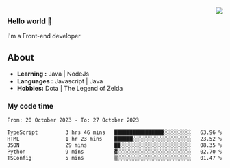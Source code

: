 <img align='right' src="https://github-readme-stats.vercel.app/api?username=jumodada&show_icons=true&theme=vue">

### Hello world 👋

I'm a Front-end developer 
    
## About
-  **Learning :** Java | NodeJs
-  **Languages :** Javascript | Java
-  **Hobbies:** Dota | The Legend of Zelda

### My code time

<!--START_SECTION:waka-->

```txt
From: 20 October 2023 - To: 27 October 2023

TypeScript         3 hrs 46 mins   ████████████████░░░░░░░░░   63.96 %
HTML               1 hr 23 mins    ██████░░░░░░░░░░░░░░░░░░░   23.52 %
JSON               29 mins         ██░░░░░░░░░░░░░░░░░░░░░░░   08.35 %
Python             9 mins          ▓░░░░░░░░░░░░░░░░░░░░░░░░   02.70 %
TSConfig           5 mins          ▒░░░░░░░░░░░░░░░░░░░░░░░░   01.47 %
```

<!--END_SECTION:waka-->
